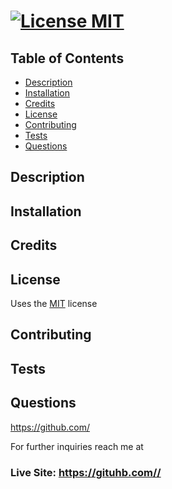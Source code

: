 
  # 
  # [![License MIT ](https://img.shields.io/badge/License-MIT-yellow.svg)](https://opensource.org/licenses/MIT)
  
  ## Table of Contents
  - [Description](#description)
  - [Installation](#installation)
  - [Credits](#credits)
  - [License](#license)
  - [Contributing](#contributing)
  - [Tests](#tests)
  - [Questions](#questions)
  
  ## Description
  
  
  
  ## Installation
  
  
  
  ## Credits
  
  
  
  ## License
  Uses the [MIT](https://choosealicense.com/licenses/mit/) license
  
  ## Contributing
  
  
  
  ## Tests
  
  
  
  ## Questions
  
  https://github.com/
  
  For further inquiries reach me at 
  
  ### Live Site: https://gituhb.com//
  
  